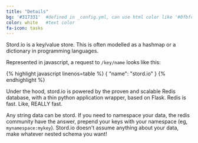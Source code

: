 ```yaml
---
title: "Details"
bg: '#317331'  #defined in _config.yml, can use html color like '#0fbfcf'
color: white   #text color
fa-icon: tasks
---
```

Stord.io is a key/value store. This is often modelled as a hashmap or a dictionary in programming languages.

Represented in javascript, a request to `/key/name` looks like this:


{% highlight javascript linenos=table %}
{
  "name": "stord.io"
}
{% endhighlight %}

Under the hood, stord.io is powered by the proven and scalable Redis database, with a thin python application wrapper, based on Flask. Redis is fast. Like, REALLY fast.

Any string data can be stord. If you need to namespace your data, the redis community have the answer, prepend your keys with your namespace (eg, `mynamespace:mykey`). Stord.io doesn't assume anything about your data, make whatever nested schema you want!
